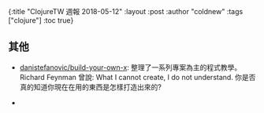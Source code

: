 {:title "ClojureTW 週報 2018-05-12"
:layout :post
:author "coldnew"
:tags  ["clojure"]
:toc true}


## 其他

- [danistefanovic/build-your-own-x](https://github.com/danistefanovic/build-your-own-x): 整理了一系列專案為主的程式教學。 Richard Feynman 曾說: What I cannot create, I do not understand. 你是否真的知道你現在在用的東西是怎樣打造出來的?

-
